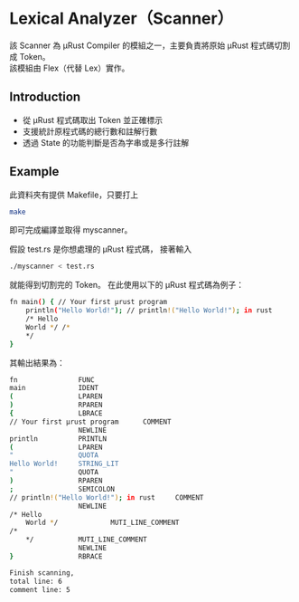 # Lexical Analyzer（Scanner）
該 Scanner 為 μRust Compiler 的模組之一，主要負責將原始 μRust 程式碼切割成 Token。  
該模組由 Flex（代替 Lex）實作。
## Introduction
- 從 μRust 程式碼取出 Token 並正確標示
- 支援統計原程式碼的總行數和註解行數
- 透過 State 的功能判斷是否為字串或是多行註解
## Example
此資料夾有提供 Makefile，只要打上
```sh
make
```
即可完成編譯並取得 myscanner。

假設 test.rs 是你想處理的 μRust 程式碼， 接著輸入
```sh
./myscanner < test.rs
```
就能得到切割完的 Token。
在此使用以下的 μRust 程式碼為例子：
```sh
fn main() { // Your first μrust program
    println("Hello World!"); // println!("Hello World!"); in rust
    /* Hello 
    World */ /*
    */
}
```
其輸出結果為：
```sh
fn               FUNC
main             IDENT
(                LPAREN
)                RPAREN
{                LBRACE
// Your first μrust program      COMMENT
                 NEWLINE
println          PRINTLN
(                LPAREN
"                QUOTA
Hello World!     STRING_LIT
"                QUOTA
)                RPAREN
;                SEMICOLON
// println!("Hello World!"); in rust     COMMENT
                 NEWLINE
/* Hello 
    World */             MUTI_LINE_COMMENT
/*
    */           MUTI_LINE_COMMENT
                 NEWLINE
}                RBRACE

Finish scanning,
total line: 6
comment line: 5
```
